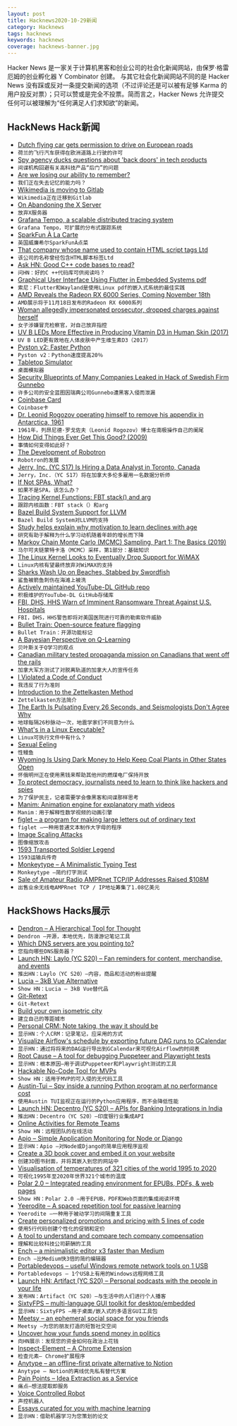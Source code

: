 ```yaml
---
layout: post
title: Hacknews2020-10-29新闻
category: Hacknews
tags: hacknews
keywords: hacknews
coverage: hacknews-banner.jpg
---
```


Hacker News 是一家关于计算机黑客和创业公司的社会化新闻网站，由保罗·格雷厄姆的创业孵化器 Y Combinator 创建。
与其它社会化新闻网站不同的是 Hacker News 没有踩或反对一条提交新闻的选项（不过评论还是可以被有足够 Karma 的用户投反对票）；只可以赞或是完全不投票。简而言之，Hacker News 允许提交任何可以被理解为“任何满足人们求知欲”的新闻。

## HackNews Hack新闻


- [Dutch flying car gets permission to drive on European roads](https://www.psychnewsdaily.com/dutch-flying-car-pal-v-gets-permission-to-drive-on-european-roads/)
- `荷兰的飞行汽车获得在欧洲道路上行驶的许可`
- [Spy agency ducks questions about 'back doors' in tech products](https://www.reuters.com/article/us-usa-security-congress-insight/spy-agency-ducks-questions-about-back-doors-in-tech-products-idUSKBN27D1CS)
- `间谍机构回避有关高科技产品“后门”的问题`
- [Are we losing our ability to remember?](https://st.im/are-we-losing-our-ability-to-remember/)
- `我们正在失去记忆的能力吗？`
- [Wikimedia is moving to Gitlab](https://www.mediawiki.org/wiki/GitLab_consultation#Outcome)
- `Wikimedia正在迁移到Gitlab`
- [On Abandoning the X Server](https://ajaxnwnk.blogspot.com/2020/10/on-abandoning-x-server.html)
- `放弃X服务器`
- [Grafana Tempo, a scalable distributed tracing system](https://grafana.com/blog/2020/10/27/announcing-grafana-tempo-a-massively-scalable-distributed-tracing-system/)
- `Grafana Tempo，可扩展的分布式跟踪系统`
- [SparkFun À La Carte](https://www.sparkfun.com/news/3422)
- `英国威廉希尔SparkFunÀ点菜`
- [That company whose name used to contain HTML script tags Ltd](https://find-and-update.company-information.service.gov.uk/company/12956509)
- `该公司的名称曾经包含HTML脚本标签Ltd`
- [Ask HN: Good C++ code bases to read?](item?id=24901244)
- `问HN：好的C ++代码库可供阅读吗？`
- [Graphical User Interface Using Flutter in Embedded Systems pdf](https://static.sched.com/hosted_files/osseu2020/e0/Oct%2027_Graphical%20User%20Interface%20Using%20Flutter%20in%20Embedded%20Systems_Hidenori%20Matsubayashi.pdf)
- `索尼：Flutter和Wayland是使用Linux pdf的嵌入式系统的最佳实践`
- [AMD Reveals the Radeon RX 6000 Series, Coming November 18th](https://www.anandtech.com/show/16202/amd-reveals-the-radeon-rx-6000-series-rdna2-starts-at-the-highend-coming-november-18th)
- `AMD展示将于11月18日发布的Radeon RX 6000系列`
- [Woman allegedly impersonated prosecutor, dropped charges against herself](https://www.unionleader.com/news/courts/woman-accused-of-impersonating-prosecutor-dropping-criminal-charges-against-herself/article_1fdb1551-147d-53dd-ad45-6680bfc556fa.html?block_id=897573)
- `女子涉嫌冒充检察官，对自己放弃指控`
- [UV B LEDs More Effective in Producing Vitamin D3 in Human Skin (2017)](https://www.nature.com/articles/s41598-017-11362-2)
- `UV B LED更有效地在人体皮肤中产生维生素D3（2017）`
- [Pyston v2: Faster Python](https://blog.pyston.org/2020/10/28/pyston-v2-20-faster-python/)
- `Pyston v2：Python速度提高20％`
- [Tabletop Simulator](https://tabletopsimulator.com/)
- `桌面模拟器`
- [Security Blueprints of Many Companies Leaked in Hack of Swedish Firm Gunnebo](https://krebsonsecurity.com/2020/10/security-blueprints-of-many-companies-leaked-in-hack-of-swedish-firm-gunnebo/)
- `许多公司的安全蓝图因瑞典公司Gunnebo遭黑客入侵而泄漏`
- [Coinbase Card](https://www.coinbase.com/card)
- `Coinbase卡`
- [Dr. Leonid Rogozov operating himself to remove his appendix in Antarctica, 1961](https://rarehistoricalphotos.com/leonid-rogozov-appendix-1961/)
- `1961年，列昂尼德·罗戈佐夫（Leonid Rogozov）博士在南极操作自己的阑尾`
- [How Did Things Ever Get This Good? (2009)](https://prog21.dadgum.com/51.html)
- `事情如何变得如此好？ `
- [The Development of Robotron](https://arcadeblogger.com/2020/06/27/the-development-of-robotron/)
- `Robotron的发展`
- [Jerry, Inc. (YC S17) Is Hiring a Data Analyst in Toronto, Canada](https://apply.workable.com/jerry/j/485D148B0C/)
- `Jerry，Inc.（YC S17）将在加拿大多伦多雇用一名数据分析师`
- [If Not SPAs, What?](https://macwright.com/2020/10/28/if-not-spas.html)
- `如果不是SPA，该怎么办？`
- [Tracing Kernel Functions: FBT stack() and arg](https://zinascii.com/2020/fbt-args-and-stack.html)
- `跟踪内核函数：FBT stack（）和arg`
- [Bazel Build System Support for LLVM](https://github.com/google/llvm-bazel)
- `Bazel Build System对LLVM的支持`
- [Study helps explain why motivation to learn declines with age](https://news.mit.edu/2020/why-learn-motivate-age-decline-1027)
- `研究有助于解释为什么学习动机随着年龄的增长而下降`
- [Markov Chain Monte Carlo (MCMC) Sampling, Part 1: The Basics (2019)](https://www.tweag.io/blog/2019-10-25-mcmc-intro1/)
- `马尔可夫链蒙特卡洛（MCMC）采样，第1部分：基础知识`
- [The Linux Kernel Looks to Eventually Drop Support for WiMAX](https://www.phoronix.com/scan.php?page=news_item&px=Linux-WiMAX-2020-Staging-Move)
- `Linux内核有望最终放弃对WiMAX的支持`
- [Sharks Wash Up on Beaches, Stabbed by Swordfish](https://www.nytimes.com/2020/10/27/science/swordfish-stabbing-sharks.html)
- `鲨鱼被箭鱼刺伤在海滩上被洗`
- [Actively maintained YouTube-DL GitHub repo](https://github.com/blackjack4494/yt-dlc)
- `积极维护的YouTube-DL GitHub存储库`
- [FBI, DHS, HHS Warn of Imminent Ransomware Threat Against U.S. Hospitals](https://krebsonsecurity.com/2020/10/fbi-dhs-hhs-warn-of-imminent-credible-ransomware-threat-against-u-s-hospitals/)
- `FBI，DHS，HHS警告即将对美国医院进行可靠的勒索软件威胁`
- [Bullet Train: Open-source feature flagging](https://bullet-train.io)
- `Bullet Train：开源功能标记`
- [A Bayesian Perspective on Q-Learning](https://brandinho.github.io/bayesian-perspective-q-learning/)
- `贝叶斯关于Q学习的观点`
- [Canadian military tested propaganda mission on Canadians that went off the rails](https://ottawacitizen.com/news/national/defence-watch/forged-letter-warning-about-wolves-on-the-loose-part-of-canadian-forces-propaganda-campaign-that-went-awry)
- `加拿大军方测试了对脱离轨道的加拿大人的宣传任务`
- [I Violated a Code of Conduct](https://www.fast.ai/2020/10/28/code-of-conduct/)
- `我违反了行为准则`
- [Introduction to the Zettelkasten Method](https://zettelkasten.de/introduction/)
- `Zettelkasten方法简介`
- [The Earth Is Pulsating Every 26 Seconds, and Seismologists Don't Agree Why](https://www.discovermagazine.com/environment/the-earth-is-pulsating-every-26-seconds-and-seismologists-dont-agree-why)
- `地球每隔26秒脉动一次，地震学家们不同意为什么`
- [What's in a Linux Executable?](https://fasterthanli.me/series/making-our-own-executable-packer/part-1)
- `Linux可执行文件中有什么？`
- [Sexual Eeling](https://www.historytoday.com/archive/natural-histories/sexual-eeling)
- `性鳗鱼`
- [Wyoming Is Using Dark Money to Help Keep Coal Plants in Other States Open](https://www.npr.org/2020/10/28/926625599/wyoming-is-using-dark-money-to-help-keep-coal-plants-in-other-states-open)
- `怀俄明州正在使用黑钱来帮助其他州的燃煤电厂保持开放`
- [To protect democracy, journalists need to learn to think like hackers and spies](https://thecorrespondent.com/770/to-protect-democracy-journalists-need-to-learn-to-think-like-hackers-and-spies/101939685540-beaf329e?pk_campaign=daily)
- `为了保护民主，记者需要学会像黑客和间谍那样思考`
- [Manim: Animation engine for explanatory math videos](https://github.com/3b1b/manim)
- `Manim：用于解释性数学视频的动画引擎`
- [figlet – a program for making large letters out of ordinary text](http://www.figlet.org/)
- `figlet –一种用普通文本制作大字母的程序`
- [Image Scaling Attacks](https://embracethered.com/blog/posts/2020/husky-ai-image-rescaling-attacks/)
- `图像缩放攻击`
- [1593 Transported Soldier Legend](https://en.wikipedia.org/wiki/1593_transported_soldier_legend)
- `1593运输兵传奇`
- [Monkeytype – A Minimalistic Typing Test](https://github.com/Miodec/monkeytype)
- `Monkeytype –简约打字测试`
- [Sale of Amateur Radio AMPRnet TCP/IP Addresses Raised $108M](https://www.icqpodcast.com/news/2020/10/25/sale-of-amateur-radio-amprnet-tcpip-addresses-raised-108m)
- `出售业余无线电AMPRnet TCP / IP地址筹集了1.08亿美元`


## HackShows Hacks展示

- [ Dendron – A Hierarchical Tool for Thought](https://dendron.so)
- `Dendron –开源，本地优先，防漫游记笔记工具`
- [ Which DNS servers are you pointing to?](https://which.nameserve.rs/)
- `您指向哪些DNS服务器？`
- [Launch HN: Laylo (YC S20) – Fan reminders for content, merchandise, and events](item?id=24886794)
- `推出HN：Laylo（YC S20）–内容，商品和活动的粉丝提醒`
- [ Lucia – 3kB Vue Alternative](https://github.com/aidenybai/lucia)
- `Show HN：Lucia – 3kB Vue替代品`
- [ Git-Retext](https://blog.aloni.org/posts/gitology-2-git-retext/)
- `Git-Retext`
- [ Build your own isometric city](https://victorribeiro.com/tileEditor/?example=01)
- `建立自己的等距城市`
- [ Personal CRM: Note taking, the way it should be](https://nat.app/calendar)
- `显示HN：个人CRM：记录笔记，应采用的方式`
- [ Visualize Airflow's schedule by exporting future DAG runs to GCalendar](https://github.com/domenp/aircal)
- `显示HN：通过将将来的DAG运行导出到GCalendar来可视化Airflow的时间表`
- [ Root Cause – A tool for debugging Puppeteer and Playwright tests](https://www.testim.io/root-cause/)
- `显示HN：根本原因–用于调试Puppeteer和Playwright测试的工具`
- [ Hackable No-Code Tool for MVPs](https://abstra.app/?ref=hn)
- `Show HN：适用于MVP的可入侵的无代码工具`
- [ Austin-Tui – Spy inside a running Python program at no performance cost](https://github.com/P403n1x87/austin-tui)
- `使用Austin TUI监视正在运行的Python应用程序，而不会降低性能`
- [Launch HN: Decentro (YC S20) – APIs for Banking Integrations in India](item?id=24905977)
- `推出HN：Decentro（YC S20）–印度银行业集成API`
- [ Online Activities for Remote Teams](https://onsite.fun/)
- `Show HN：远程团队的在线活动`
- [ Apio – Simple Application Monitoring for Node or Django](https://github.com/apio-monitor)
- `显示HN：Apio –对Node或Django的简单应用程序监视`
- [ Create a 3D book cover and embed it on your website](https://3dbook.xyz/)
- `创建3D图书封面，并将其嵌入到您的网站中`
- [ Visualisation of temperatures of 321 cities of the world 1995 to 2020](https://todaystrends.app/)
- `可视化1995年至2020年世界321个城市的温度`
- [ Polar 2.0 – Integrated reading environment for EPUBs, PDFs, & web pages](https://getpolarized.io/)
- `Show HN：Polar 2.0 –用于EPUB，PDF和Web页面的集成阅读环境`
- [ Yeerodite – A spaced repetition tool for passive learning](https://yeerodite.com/?source=hn&campaign=showhn&utm_source=hn&utm_medium=showhn&utm_campaign=hn)
- `Yeerodite –一种用于被动学习的间隔重复工具`
- [ Create personalized promotions and pricing with 5 lines of code](https://stack.promo/personalization.html?src=hn)
- `使用5行代码创建个性化的促销和定价`
- [ A tool to understand and compare tech company compensation](https://aeqium.com/offer_analysis?s=120000&sb=50000&ab=25000&sc=6000&st=option&sp=0.99&pp=6)
- `理解和比较科技公司薪酬的工具`
- [ Ench – a minimalistic editor x3 faster than Medium](https://ench.app/ench/the-internet-today-is-it-really-a-genius-product-of-humanity-TfHQUH)
- `Ench –比Medium快3倍的简约编辑器`
- [ Portabledevops – useful Windows remote network tools on 1 USB](https://github.com/robertluwang/portabledevops)
- `Portabledevops – 1个USB上有用的Windows远程网络工具`
- [Launch HN: Artifact (YC S20) – Personal podcasts with the people in your life](item?id=24919931)
- `发布HN：Artifact（YC S20）–与生活中的人们进行个人播客`
- [ SixtyFPS – multi-language GUI toolkit for desktop/embedded](https://sixtyfps.io/)
- `显示HN：SixtyFPS –用于桌面/嵌入式的多语言GUI工具包`
- [ Meetsy – an ephemeral social space for you friends](https://www.meetsy.me/events/9f5b9c78-7d66-414c-9124-5910923172da?ref=producthunt)
- `Meetsy –为您的朋友打造的短暂社交空间`
- [ Uncover how your funds spend money in politics](https://www.yourstake.org/politics/)
- `向HN展示：发现您的资金如何在政治上花钱`
- [ Inspect-Element – A Chrome Extension](https://github.com/iendeavor/inspect-element)
- `检查元素– Chrome扩展程序`
- [ Anytype – an offline-first private alternative to Notion](https://www.youtube.com/watch?v=hblHWfXA3XU)
- `Anytype – Notion的离线优先私有替代方案`
- [ Pain Points – Idea Extraction as a Service](https://www.painpoints.io)
- `痛点–想法提取即服务`
- [ Voice Controlled Robot](https://github.com/atomic14/voice-controlled-robot)
- `声控机器人`
- [ Essays curated for you with machine learning](https://essays.findka.com/)
- `显示HN：借助机器学习为您策划的论文`


